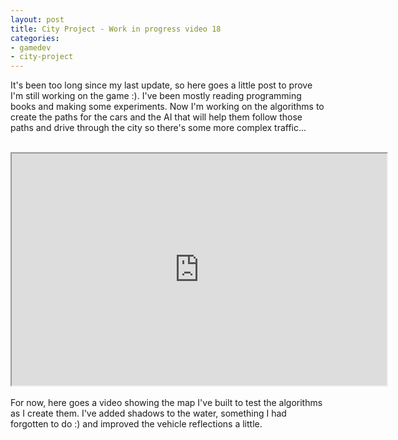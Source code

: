 ```yaml
---
layout: post
title: City Project - Work in progress video 18
categories:
- gamedev
- city-project
---
```


It's been too long since my last update, so here goes a little post to prove I'm still working on the game :). I've been mostly reading programming books and making some experiments. Now I'm working on the algorithms to create the paths for the cars and the AI that will help them follow those paths and drive through the city so there's some more complex traffic... <br /><br /><div style="text-align: center;"><iframe height="371" src="http://www.youtube.com/embed/gdQ72IXFCwM?theme=dark" width="600"></iframe><br /></div><br />For now, here goes a video showing the map I've built to test the algorithms as I create them. I've added shadows to the water, something I had forgotten to do :) and improved the vehicle reflections a little.<br />